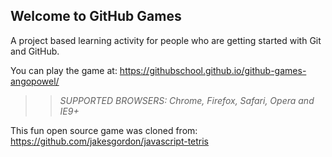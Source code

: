 ## Welcome to GitHub Games

A project based learning activity for people who are getting started with Git and GitHub.

You can play the game at: https://githubschool.github.io/github-games-angopowel/

>> _*SUPPORTED BROWSERS*: Chrome, Firefox, Safari, Opera and IE9+_

This fun open source game was cloned from: https://github.com/jakesgordon/javascript-tetris
